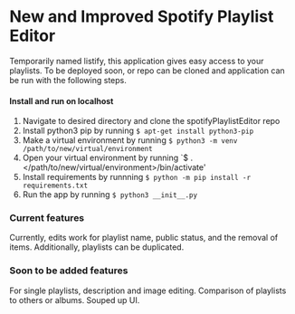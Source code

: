 # New and Improved Spotify Playlist Editor
Temporarily named listify, this application gives easy access to your playlists. To be deployed soon, or repo can be cloned and application can be run with the following steps.
#### Install and run on localhost
1. Navigate to desired directory and clone the spotifyPlaylistEditor repo
2. Install python3 pip by running `$ apt-get install python3-pip`
4. Make a virtual environment by running `$ python3 -m venv /path/to/new/virtual/environment`
5. Open your virtual environment by running `$ . </path/to/new/virtual/environment>/bin/activate'
6. Install requirements by runnning `$ python -m pip install -r requirements.txt`
7. Run the app by running `$ python3 __init__.py`
### Current features
Currently, edits work for playlist name, public status, and the removal of items. Additionally, playlists can be duplicated.
### Soon to be added features
For single playlists, description and image editing. Comparison of playlists to others or albums. Souped up UI.
